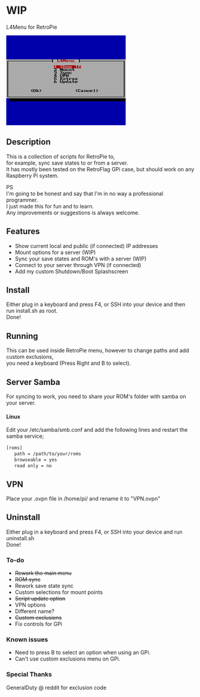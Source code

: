 # WIP

L4Menu for RetroPie

![Screenshot](/screenshot.png?raw=true "Screenshot")

## Description
This is a collection of scripts for RetroPie to,  
for example, sync save states to or from a server.  
It has mostly been tested on the RetroFlag GPi case, but should work on any Raspberry Pi system.

PS  
I'm going to be honest and say that I'm in no way a professional programmer.  
I just made this for fun and to learn.  
Any improvements or suggestions is always welcome.

## Features
* Show current local and public (if connected) IP addresses
* Mount options for a server (WIP)
* Sync your save states and ROM's with a server (WIP)
* Connect to your server through VPN (if connected)
* Add my custom Shutdown/Boot Splashscreen

## Install
Either plug in a keyboard and press F4, or SSH into your device and then run install.sh as root.  
Done!

## Running
This can be used inside RetroPie menu, however to change paths and add custom exclusions,  
you need a keyboard (Press Right and B to select).

## Server Samba
For syncing to work, you need to share your ROM's folder with samba on your server.  

#### Linux
Edit your /etc/samba/smb.conf and add the following lines and restart the samba service;
```
[roms]
   path = /path/to/your/roms
   browseable = yes
   read only = no
```

## VPN
Place your .ovpn file in /home/pi/ and rename it to "VPN.ovpn"

## Uninstall
Either plug in a keyboard and press F4, or SSH into your device and run uninstall.sh  
Done!

### To-do
* ~~Rework the main menu~~
* ~~ROM sync~~
* Rework save state sync
* Custom selections for mount points
* ~~Script update option~~
* VPN options
* Different name?
* ~~Custom exclusions~~
* Fix controls for GPi  

### Known issues
* Need to press B to select an option when using an GPi.  
* Can't use custom exclusions menu on GPi.

### Special Thanks
GeneralDuty @ reddit for exclusion code
